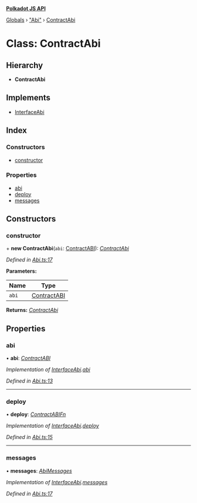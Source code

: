 **[Polkadot JS API](../README.md)**

[Globals](../globals.md) › [&quot;Abi&quot;](../modules/_abi_.md) › [ContractAbi](_abi_.contractabi.md)

# Class: ContractAbi

## Hierarchy

* **ContractAbi**

## Implements

* [InterfaceAbi](../interfaces/_types_.interfaceabi.md)

## Index

### Constructors

* [constructor](_abi_.contractabi.md#constructor)

### Properties

* [abi](_abi_.contractabi.md#abi)
* [deploy](_abi_.contractabi.md#deploy)
* [messages](_abi_.contractabi.md#messages)

## Constructors

###  constructor

\+ **new ContractAbi**(`abi`: [ContractABI](../interfaces/_types_.contractabi.md)): *[ContractAbi](_abi_.contractabi.md)*

*Defined in [Abi.ts:17](https://github.com/polkadot-js/api/blob/0f21d52/packages/api-contract/src/Abi.ts#L17)*

**Parameters:**

Name | Type |
------ | ------ |
`abi` | [ContractABI](../interfaces/_types_.contractabi.md) |

**Returns:** *[ContractAbi](_abi_.contractabi.md)*

## Properties

###  abi

• **abi**: *[ContractABI](../interfaces/_types_.contractabi.md)*

*Implementation of [InterfaceAbi](../interfaces/_types_.interfaceabi.md).[abi](../interfaces/_types_.interfaceabi.md#abi)*

*Defined in [Abi.ts:13](https://github.com/polkadot-js/api/blob/0f21d52/packages/api-contract/src/Abi.ts#L13)*

___

###  deploy

• **deploy**: *[ContractABIFn](../interfaces/_types_.contractabifn.md)*

*Implementation of [InterfaceAbi](../interfaces/_types_.interfaceabi.md).[deploy](../interfaces/_types_.interfaceabi.md#deploy)*

*Defined in [Abi.ts:15](https://github.com/polkadot-js/api/blob/0f21d52/packages/api-contract/src/Abi.ts#L15)*

___

###  messages

• **messages**: *[AbiMessages](../modules/_types_.md#abimessages)*

*Implementation of [InterfaceAbi](../interfaces/_types_.interfaceabi.md).[messages](../interfaces/_types_.interfaceabi.md#messages)*

*Defined in [Abi.ts:17](https://github.com/polkadot-js/api/blob/0f21d52/packages/api-contract/src/Abi.ts#L17)*